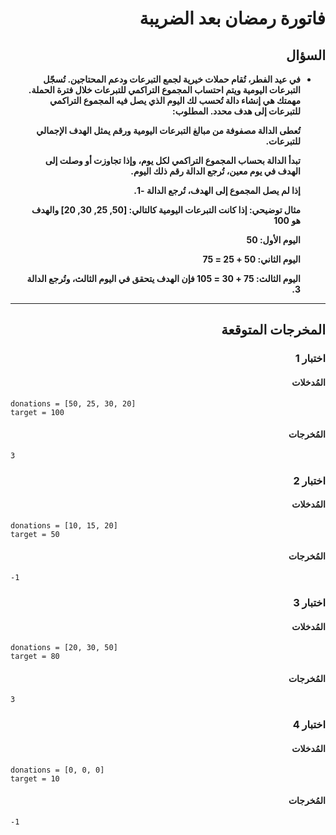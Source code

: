 # <div dir="rtl">فاتورة رمضان بعد الضريبة</div>

## <div dir="rtl">السؤال</div>

<ul dir="rtl">
<li>
<b>
في عيد الفطر، تُقام حملات خيرية لجمع التبرعات ودعم المحتاجين. تُسجّل التبرعات اليومية ويتم احتساب المجموع التراكمي للتبرعات خلال فترة الحملة. مهمتك هي إنشاء دالة تُحسب لك اليوم الذي يصل فيه المجموع التراكمي للتبرعات إلى هدف محدد.
المطلوب:

تُعطى الدالة مصفوفة من مبالغ التبرعات اليومية ورقم يمثل الهدف الإجمالي للتبرعات.

تبدأ الدالة بحساب المجموع التراكمي لكل يوم، وإذا تجاوزت أو وصلت إلى الهدف في يوم معين، تُرجع الدالة رقم ذلك اليوم.

إذا لم يصل المجموع إلى الهدف، تُرجع الدالة -1.

مثال توضيحي:
إذا كانت التبرعات اليومية كالتالي: [50, 25, 30, 20] والهدف هو 100

اليوم الأول: 50

اليوم الثاني: 50 + 25 = 75

اليوم الثالث: 75 + 30 = 105
فإن الهدف يتحقق في اليوم الثالث، وتُرجع الدالة 3.

</b>
</li>
</ul>

---

## <div dir="rtl">المخرجات المتوقعة</div>

### <div dir="rtl">اختبار 1</div>

#### <div dir="rtl">المُدخلات</div>

```text
donations = [50, 25, 30, 20]
target = 100
```

#### <div dir="rtl">المُخرجات</div>

```text
3
```

### <div dir="rtl">اختبار 2</div>

#### <div dir="rtl">المُدخلات</div>

```text
donations = [10, 15, 20]
target = 50
```

#### <div dir="rtl">المُخرجات</div>

```text
-1
```

### <div dir="rtl">اختبار 3</div>

#### <div dir="rtl">المُدخلات</div>

```text
donations = [20, 30, 50]
target = 80
```

#### <div dir="rtl">المُخرجات</div>

```text
3
```

### <div dir="rtl">اختبار 4</div>

#### <div dir="rtl">المُدخلات</div>

```text
donations = [0, 0, 0]
target = 10
```

#### <div dir="rtl">المُخرجات</div>

```text
-1
```